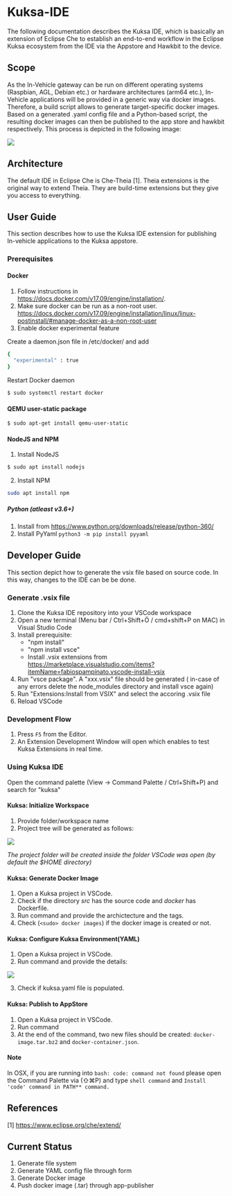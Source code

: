 # Kuksa-IDE

The following documentation describes the Kuksa IDE, which is basically an extension of Eclipse Che to establish an end-to-end workflow in the Eclipse Kuksa ecosystem from the IDE via the Appstore and Hawkbit to the device.

## Scope

As the In-Vehicle gateway can be run on different operating systems (Raspbian, AGL, Debian etc.) or hardware architectures (arm64 etc.), In-Vehicle applications will be provided in a generic way via docker images. 
Therefore, a build script allows to generate target-specific docker images.
Based on a generated .yaml config file and a Python-based script, the resulting docker images can then be published to the app store and hawkbit respectively.
This process is depicted in the following image:

![](images/kuksa_ide.png)

## Architecture

The default IDE in Eclipse Che is Che-Theia [1]. 
Theia extensions is the original way to extend Theia. 
They are build-time extensions but they give you access to everything.

## User Guide

This section describes how to use the Kuksa IDE extension for publishing In-vehicle applications to the Kuksa appstore.

### Prerequisites

#### Docker

1. Follow instructions in https://docs.docker.com/v17.09/engine/installation/.
2. Make sure docker can be run as a non-root user. https://docs.docker.com/v17.09/engine/installation/linux/linux-postinstall/#manage-docker-as-a-non-root-user
3. Enable docker experimental feature 

Create a daemon.json file in /etc/docker/ and add 

```sh
{
  "experimental" : true
}
```

Restart Docker daemon 
```sh
$ sudo systemctl restart docker
```

#### QEMU user-static package
```sh
$ sudo apt-get install qemu-user-static
```

#### NodeJS and NPM
1. Install NodeJS
```sh
$ sudo apt install nodejs
```
2. Install NPM
```sh
sudo apt install npm
```
##### Python (atleast v3.6+)
1. Install from https://www.python.org/downloads/release/python-360/
2. Install PyYaml `python3 -m pip install pyyaml`
## Developer Guide

This section depict how to generate the vsix file based on source code.
In this way, changes to the IDE can be be done.

### Generate .vsix file

1. Clone the Kuksa IDE repository into your VSCode workspace
2. Open a new terminal (Menu bar / Ctrl+Shift+Ö / cmd+shift+P on MAC) in Visual Studio Code
3. Install prerequisite: 
   * "npm install"
   * "npm install vsce" 
   * Install .vsix extensions from https://marketplace.visualstudio.com/items?itemName=fabiospampinato.vscode-install-vsix
4. Run "vsce package". A "xxx.vsix" file should be generated ( in-case of any errors delete the node_modules directory and install vsce again)
5. Run "Extensions:Install from VSIX" and select the accoring .vsix file
6. Reload VSCode

### Development Flow

1. Press `F5` from the Editor.
2. An Extension Development Window will open which enables to test Kuksa Extensions in real time.

### Using Kuksa IDE

Open the command palette (View -> Command Palette / Ctrl+Shift+P) and search for "kuksa"

#### Kuksa: Initialize Workspace

1. Provide folder/workspace name
2. Project tree will be generated as follows:

![](images/tree.png)

*The project folder will be created inside the folder VSCode was open (by default the $HOME directory)*

#### Kuksa: Generate Docker Image

1. Open a Kuksa project in VSCode. 
2. Check if the directory *src* has the source code and *docker* has Dockerfile.
3. Run command and provide the archictecture and the tags.
4. Check (`<sudo> docker images`) if the docker image is created or not.

#### Kuksa: Configure Kuksa Environment(YAML)

1. Open a Kuksa project in VSCode. 
2. Run command and provide the details:

![](images/yaml_form.png)


3. Check if kuksa.yaml file is populated.


#### Kuksa: Publish to AppStore

1. Open a Kuksa project in VSCode.
2. Run command
3. At the end of the command, two new files should be created: `docker-image.tar.bz2` and `docker-container.json`.
#### Note

In OSX, if you are running into `bash: code: command not found` please open the Command Palette via (⇧⌘P) and type `shell command` and `Install 'code' command in PATH** command.`

## References

[1] https://www.eclipse.org/che/extend/

## Current Status

1. Generate file system
2. Generate YAML config file through form
3. Generate Docker image
4. Push docker image (.tar) through app-publisher
